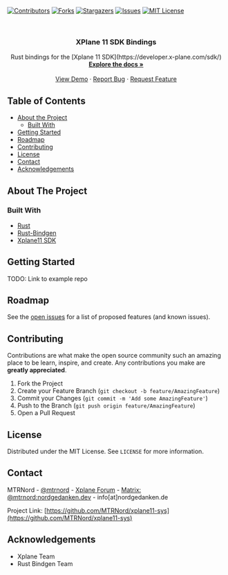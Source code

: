 <!--
*** Thanks for checking out this README Template. If you have a suggestion that would
*** make this better, please fork the repo and create a pull request or simply open
*** an issue with the tag "enhancement".
*** Thanks again! Now go create something AMAZING! :D
***
***
***
*** To avoid retyping too much info. Do a search and replace for the following:
*** github_username, repo_name, twitter_handle, email
-->





<!-- PROJECT SHIELDS -->
<!--
*** I'm using markdown "reference style" links for readability.
*** Reference links are enclosed in brackets [ ] instead of parentheses ( ).
*** See the bottom of this document for the declaration of the reference variables
*** for contributors-url, forks-url, etc. This is an optional, concise syntax you may use.
*** https://www.markdownguide.org/basic-syntax/#reference-style-links
-->
[![Contributors][contributors-shield]][contributors-url]
[![Forks][forks-shield]][forks-url]
[![Stargazers][stars-shield]][stars-url]
[![Issues][issues-shield]][issues-url]
[![MIT License][license-shield]][license-url]



<!-- PROJECT LOGO -->
<br />
<p align="center">
  <h3 align="center">XPlane 11 SDK Bindings</h3>

  <p align="center">
    Rust bindings for the [Xplane 11 SDK](https://developer.x-plane.com/sdk/)
    <br />
    <a href="https://github.com/MTRNord/xplane11-sys"><strong>Explore the docs »</strong></a>
    <br />
    <br />
    <a href="https://github.com/MTRNord/xplane11-sys">View Demo</a>
    ·
    <a href="https://github.com/MTRNord/xplane11-sys/issues">Report Bug</a>
    ·
    <a href="https://github.com/MTRNord/xplane11-sys/issues">Request Feature</a>
  </p>
</p>



<!-- TABLE OF CONTENTS -->
## Table of Contents

* [About the Project](#about-the-project)
  * [Built With](#built-with)
* [Getting Started](#getting-started)
* [Roadmap](#roadmap)
* [Contributing](#contributing)
* [License](#license)
* [Contact](#contact)
* [Acknowledgements](#acknowledgements)



<!-- ABOUT THE PROJECT -->
## About The Project

### Built With

* [Rust](https://www.rust-lang.org/)
* [Rust-Bindgen](https://github.com/rust-lang/rust-bindgen)
* [Xplane11 SDK](https://developer.x-plane.com/sdk/)



<!-- GETTING STARTED -->
## Getting Started

TODO: Link to example repo



<!-- ROADMAP -->
## Roadmap

See the [open issues](https://github.com/MTRNord/xplane11-sys/issues) for a list of proposed features (and known issues).



<!-- CONTRIBUTING -->
## Contributing

Contributions are what make the open source community such an amazing place to be learn, inspire, and create. Any contributions you make are **greatly appreciated**.

1. Fork the Project
2. Create your Feature Branch (`git checkout -b feature/AmazingFeature`)
3. Commit your Changes (`git commit -m 'Add some AmazingFeature'`)
4. Push to the Branch (`git push origin feature/AmazingFeature`)
5. Open a Pull Request



<!-- LICENSE -->
## License

Distributed under the MIT License. See `LICENSE` for more information.



<!-- CONTACT -->
## Contact

MTRNord - [@mtrnord](https://twitter.com/mtrnord) - [Xplane Forum](https://forums.x-plane.org/index.php?/profile/997689-mtrnord/) - [Matrix: @mtrnord:nordgedanken.dev](https://matrix.to/#/@mtrnord:nordgedanken.dev) - info[at]nordgedanken.de

Project Link: [https://github.com/MTRNord/xplane11-sys](https://github.com/MTRNord/xplane11-sys)



<!-- ACKNOWLEDGEMENTS -->
## Acknowledgements

* Xplane Team
* Rust Bindgen Team




<!-- MARKDOWN LINKS & IMAGES -->
<!-- https://www.markdownguide.org/basic-syntax/#reference-style-links -->
[contributors-shield]: https://img.shields.io/github/contributors/MTRNord/xplane11-sys.svg?style=flat-square
[contributors-url]: https://github.com/MTRNord/xplane11-sys/graphs/contributors
[forks-shield]: https://img.shields.io/github/forks/MTRNord/xplane11-sys.svg?style=flat-square
[forks-url]: https://github.com/MTRNord/xplane11-sys/network/members
[stars-shield]: https://img.shields.io/github/stars/MTRNord/xplane11-sys.svg?style=flat-square
[stars-url]: https://github.com/MTRNord/xplane11-sys/stargazers
[issues-shield]: https://img.shields.io/github/issues/MTRNord/xplane11-sys.svg?style=flat-square
[issues-url]: https://github.com/MTRNord/xplane11-sys/issues
[license-shield]: https://img.shields.io/github/license/MTRNord/xplane11-sys.svg?style=flat-square
[license-url]: https://github.com/MTRNord/xplane11-sys/blob/master/LICENSE.txt
